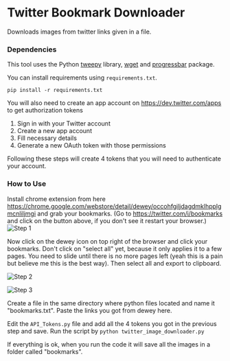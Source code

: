 # Twitter Bookmark Downloader
Downloads images from twitter links given in a file.

### Dependencies

This tool uses the Python [tweepy](www.tweepy.org) library, [wget](https://www.gnu.org/software/wget/) and [progressbar](https://pypi.org/project/progressbar2/) package.

You can install requirements using `requirements.txt`.

`pip install -r requirements.txt`

You will also need to create an app account on https://dev.twitter.com/apps to get authorization tokens

1. Sign in with your Twitter account
2. Create a new app account
3. Fill necessary details
4. Generate a new OAuth token with those permissions

Following these steps will create 4 tokens that you will need to authenticate your account.

### How to Use
Install chrome extension from here https://chrome.google.com/webstore/detail/dewey/occohfgiljdagdmklhpplgmcnliljmgi and grab your bookmarks. (Go to https://twitter.com/i/bookmarks and click on the button above, if you don't see it restart your browser.) 
![Step 1](https://i.imgur.com/zamrINN.jpg)

Now click on the dewey icon on top right of the browser and click your bookmarks. Don't click on "select all" yet, because it only applies it to a few pages. You need to slide until there is no more pages left (yeah this is a pain but believe me this is the best way). Then select all and export to clipboard.

![Step 2](https://i.imgur.com/5NyNA9F.jpg)

![Step 3](https://i.imgur.com/7Ndcqge.jpg)

Create a file in the same directory where python files located and name it "bookmarks.txt". Paste the links you got from dewey here.

Edit the `API_Tokens.py` file and add all the 4 tokens you got in the previous step and save.
Run the script by `python twitter_image_downloader.py`

If everything is ok, when you run the code it will save all the images in a folder called "bookmarks". 

